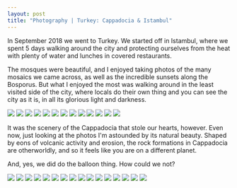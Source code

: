 ```yaml
---
layout: post
title: "Photography | Turkey: Cappadocia & Istambul"
---
```


In September 2018 we went to Turkey. We started off in Istambul, where we spent 5 days walking around the city and protecting ourselves from the heat with plenty of water and lunches in covered restaurants.

The mosques were beautiful, and I enjoyed taking photos of the many mosaics we came across, as well as the incredible sunsets along the Bosporus. But what I enjoyed the most was walking around in the least visited side of the city, where locals do their own thing and you can see the city as it is, in all its glorious light and darkness.

![](images/photos/turkey/tu_1.jpg)
![](images/photos/turkey/tu_2.jpg)
![](images/photos/turkey/tu_19.jpg)
![](images/photos/turkey/tu_21.jpg)
![](images/photos/turkey/tu_22.jpg)
![](images/photos/turkey/tu_27.jpg)
![](images/photos/turkey/tu_30.jpg)
![](images/photos/turkey/tu_32.jpg)
![](images/photos/turkey/tu_33.jpg)
![](images/photos/turkey/tu_34.jpg)
![](images/photos/turkey/tu_39.jpg)
![](images/photos/turkey/tu_37.jpg)
![](images/photos/turkey/tu_40.jpg)

It was the scenery of the Cappadocia that stole our hearts, however. Even now, just looking at the photos I'm astounded by its natural beauty. Shaped by eons of volcanic activity and erosion, the rock formations in Cappadocia are otherworldly, and so it feels like you are on a different planet.

And, yes, we did do the balloon thing. How could we not?

![](images/photos/turkey/tu_47.jpg)
![](images/photos/turkey/tu_46.jpg)
![](images/photos/turkey/tu_45.jpg)
![](images/photos/turkey/tu_44.jpg)
![](images/photos/turkey/tu_48.jpg)
![](images/photos/turkey/tu_52.jpg)
![](images/photos/turkey/tu_50.jpg)
![](images/photos/turkey/tu_49.jpg)
![](images/photos/turkey/tu_54.jpg)
![](images/photos/turkey/tu_61.jpg)
![](images/photos/turkey/tu_57.jpg)
![](images/photos/turkey/tu_66.jpg)
![](images/photos/turkey/tu_64.jpg)
![](images/photos/turkey/tu_71.jpg)
![](images/photos/turkey/tu_72.jpg)
![](images/photos/turkey/tu_97.jpg)
